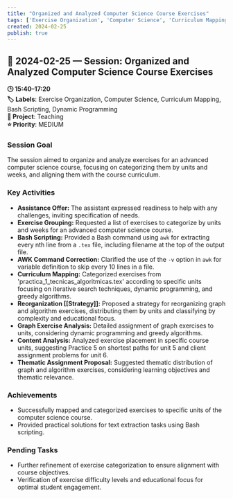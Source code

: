 ```yaml
---
title: "Organized and Analyzed Computer Science Course Exercises"
tags: ['Exercise Organization', 'Computer Science', 'Curriculum Mapping', 'Bash Scripting', 'Dynamic Programming']
created: 2024-02-25
publish: true
---
```


## 📅 2024-02-25 — Session: Organized and Analyzed Computer Science Course Exercises

**🕒 15:40–17:20**  
**🏷️ Labels**: Exercise Organization, Computer Science, Curriculum Mapping, Bash Scripting, Dynamic Programming  
**📂 Project**: Teaching  
**⭐ Priority**: MEDIUM  


### Session Goal
The session aimed to organize and analyze exercises for an advanced computer science course, focusing on categorizing them by units and weeks, and aligning them with the course curriculum.

### Key Activities
- **Assistance Offer:** The assistant expressed readiness to help with any challenges, inviting specification of needs.
- **Exercise Grouping:** Requested a list of exercises to categorize by units and weeks for an advanced computer science course.
- **Bash Scripting:** Provided a Bash command using `awk` for extracting every nth line from a `.tex` file, including filename at the top of the output file.
- **AWK Command Correction:** Clarified the use of the `-v` option in `awk` for variable definition to skip every 10 lines in a file.
- **Curriculum Mapping:** Categorized exercises from 'practica_1_tecnicas_algoritmicas.tex' according to specific units focusing on iterative search techniques, dynamic programming, and greedy algorithms.
- **Reorganization [[Strategy]]:** Proposed a strategy for reorganizing graph and algorithm exercises, distributing them by units and classifying by complexity and educational focus.
- **Graph Exercise Analysis:** Detailed assignment of graph exercises to units, considering dynamic programming and greedy algorithms.
- **Content Analysis:** Analyzed exercise placement in specific course units, suggesting Practice 5 on shortest paths for unit 5 and client assignment problems for unit 6.
- **Thematic Assignment Proposal:** Suggested thematic distribution of graph and algorithm exercises, considering learning objectives and thematic relevance.

### Achievements
- Successfully mapped and categorized exercises to specific units of the computer science course.
- Provided practical solutions for text extraction tasks using Bash scripting.

### Pending Tasks
- Further refinement of exercise categorization to ensure alignment with course objectives.
- Verification of exercise difficulty levels and educational focus for optimal student engagement.
